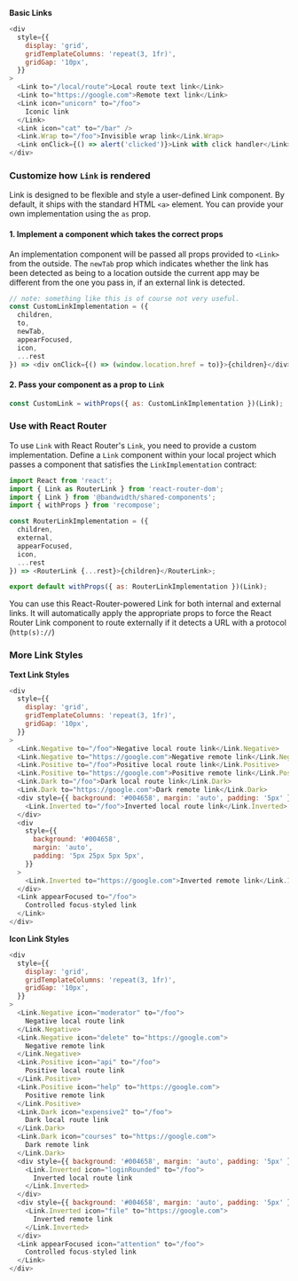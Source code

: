**Basic Links**

```js
<div
  style={{
    display: 'grid',
    gridTemplateColumns: 'repeat(3, 1fr)',
    gridGap: '10px',
  }}
>
  <Link to="/local/route">Local route text link</Link>
  <Link to="https://google.com">Remote text link</Link>
  <Link icon="unicorn" to="/foo">
    Iconic link
  </Link>
  <Link icon="cat" to="/bar" />
  <Link.Wrap to="/foo">Invisible wrap link</Link.Wrap>
  <Link onClick={() => alert('clicked')}>Link with click handler</Link>
</div>
```

### Customize how `Link` is rendered

Link is designed to be flexible and style a user-defined Link component. By default, it ships with the standard HTML `<a>` element. You can provide your own implementation using the `as` prop.

#### 1. Implement a component which takes the correct props

An implementation component will be passed all props provided to `<Link>` from the outside. The `newTab` prop which indicates whether the link has been detected as being to a location outside the current app may be different from the one you pass in, if an external link is detected.

```js static
// note: something like this is of course not very useful.
const CustomLinkImplementation = ({
  children,
  to,
  newTab,
  appearFocused,
  icon,
  ...rest
}) => <div onClick={() => (window.location.href = to)}>{children}</div>;
```

#### 2. Pass your component as a prop to `Link`

```js static
const CustomLink = withProps({ as: CustomLinkImplementation })(Link);
```

### Use with React Router

To use `Link` with React Router's `Link`, you need to provide a custom implementation. Define a `Link` component within your local project which passes a component that satisfies the `LinkImplementation` contract:

```js static
import React from 'react';
import { Link as RouterLink } from 'react-router-dom';
import { Link } from '@bandwidth/shared-components';
import { withProps } from 'recompose';

const RouterLinkImplementation = ({
  children,
  external,
  appearFocused,
  icon,
  ...rest
}) => <RouterLink {...rest}>{children}</RouterLink>;

export default withProps({ as: RouterLinkImplementation })(Link);
```

You can use this React-Router-powered Link for both internal and external links. It will automatically apply the appropriate props to force the React Router Link component to route externally if it detects a URL with a protocol (`http(s)://`)

### More Link Styles

**Text Link Styles**

```js
<div
  style={{
    display: 'grid',
    gridTemplateColumns: 'repeat(3, 1fr)',
    gridGap: '10px',
  }}
>
  <Link.Negative to="/foo">Negative local route link</Link.Negative>
  <Link.Negative to="https://google.com">Negative remote link</Link.Negative>
  <Link.Positive to="/foo">Positive local route link</Link.Positive>
  <Link.Positive to="https://google.com">Positive remote link</Link.Positive>
  <Link.Dark to="/foo">Dark local route link</Link.Dark>
  <Link.Dark to="https://google.com">Dark remote link</Link.Dark>
  <div style={{ background: '#004658', margin: 'auto', padding: '5px' }}>
    <Link.Inverted to="/foo">Inverted local route link</Link.Inverted>
  </div>
  <div
    style={{
      background: '#004658',
      margin: 'auto',
      padding: '5px 25px 5px 5px',
    }}
  >
    <Link.Inverted to="https://google.com">Inverted remote link</Link.Inverted>
  </div>
  <Link appearFocused to="/foo">
    Controlled focus-styled link
  </Link>
</div>
```

**Icon Link Styles**

```js
<div
  style={{
    display: 'grid',
    gridTemplateColumns: 'repeat(3, 1fr)',
    gridGap: '10px',
  }}
>
  <Link.Negative icon="moderator" to="/foo">
    Negative local route link
  </Link.Negative>
  <Link.Negative icon="delete" to="https://google.com">
    Negative remote link
  </Link.Negative>
  <Link.Positive icon="api" to="/foo">
    Positive local route link
  </Link.Positive>
  <Link.Positive icon="help" to="https://google.com">
    Positive remote link
  </Link.Positive>
  <Link.Dark icon="expensive2" to="/foo">
    Dark local route link
  </Link.Dark>
  <Link.Dark icon="courses" to="https://google.com">
    Dark remote link
  </Link.Dark>
  <div style={{ background: '#004658', margin: 'auto', padding: '5px' }}>
    <Link.Inverted icon="loginRounded" to="/foo">
      Inverted local route link
    </Link.Inverted>
  </div>
  <div style={{ background: '#004658', margin: 'auto', padding: '5px' }}>
    <Link.Inverted icon="file" to="https://google.com">
      Inverted remote link
    </Link.Inverted>
  </div>
  <Link appearFocused icon="attention" to="/foo">
    Controlled focus-styled link
  </Link>
</div>
```

